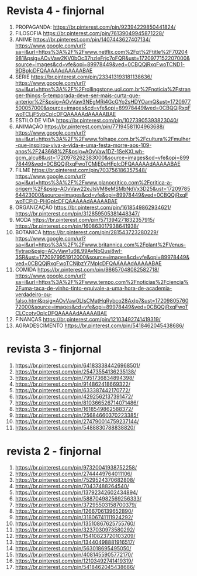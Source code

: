 # Revista 4 - finjornal

1. PROPAGANDA:
   https://br.pinterest.com/pin/92394229850441824/
2. FILOSOFIA
   https://br.pinterest.com/pin/76139049945871228/
3. ANIME
   https://br.pinterest.com/pin/1407443627407134/ https://www.google.com/url?sa=i&url=https%3A%2F%2Fwww.netflix.com%2Fpt%2Ftitle%2F70204981&psig=AOvVaw2KV0bOc37hzleFrjc7oFQR&ust=1720977152207000&source=images&cd=vfe&opi=89978449&ved=0CBQQjRxqFwoTCND1-9DBpIcDFQAAAAAdAAAAABAE
4. SERIE
   https://br.pinterest.com/pin/233413193181138636/ https://www.google.com/url?sa=i&url=https%3A%2F%2Frollingstone.uol.com.br%2Fnoticia%2Fstranger-things-5-temporada-deve-ser-mais-curta-que-anterior%2F&psig=AOvVaw3NEgMRi4GcGYo2sHDYOamQ&ust=1720977500057000&source=images&cd=vfe&opi=89978449&ved=0CBQQjRxqFwoTCLjF5vbCpIcDFQAAAAAdAAAAABAE
5. ESTILO DE VIDA
   https://br.pinterest.com/pin/10273905393823040/
6. ANIMAÇÃO
   https://br.pinterest.com/pin/77194581104963688/ https://www.google.com/url?sa=i&url=https%3A%2F%2Fwww.folhape.com.br%2Fcultura%2Fmulher-que-inspirou-viva-a-vida-e-uma-festa-morre-aos-109-anos%2F243668%2F&psig=AOvVaw1DZ-1SeKXLwh-gcm_aIcu8&ust=1720978262383000&source=images&cd=vfe&opi=89978449&ved=0CBQQjRxqFwoTCMjE0eHFpIcDFQAAAAAdAAAAABAE
7. FILME
   https://br.pinterest.com/pin/703756186357548/ https://www.google.com/url?sa=i&url=https%3A%2F%2Fwww.planocritico.com%2Fcritica-a-origem%2F&psig=AOvVaw22eJlsVM8eMSMbNdVx3D25&ust=1720978564423000&source=images&cd=vfe&opi=89978449&ved=0CBQQjRxqFwoTCPiO-PHGpIcDFQAAAAAdAAAAABAE
8. ORGANIZAÇÃO
   https://br.pinterest.com/pin/1618549862934621/ https://br.pinterest.com/pin/312859505381448347/
9. MODA
   https://br.pinterest.com/pin/571394271832357915/ https://br.pinterest.com/pin/160863017938641938/
10. BOTANICA
    https://br.pinterest.com/pin/281543723280229/ https://www.google.com/url?sa=i&url=https%3A%2F%2Fwww.britannica.com%2Fplant%2FVenus-flytrap&psig=AOvVaw1u6tL99AvNbQusi8wI-3SR&ust=1720979951912000&source=images&cd=vfe&opi=89978449&ved=0CBQQjRxqFwoTCNjbzY7MpIcDFQAAAAAdAAAAABAE
11. COMIDA
    https://br.pinterest.com/pin/98657048082582718/ https://www.google.com/url?sa=i&url=https%3A%2F%2Fwww.tempo.com%2Fnoticias%2Fciencia%2Fuma-taca-de-vinho-tinto-equivale-a-uma-hora-de-academia-verdadeiro-ou-falso.html&psig=AOvVaw0LIsCMatHqRybco28AxIp7&ust=1720980576072000&source=images&cd=vfe&opi=89978449&ved=0CBQQjRxqFwoTCLCcotvOpIcDFQAAAAAdAAAAABAE
12. FINANÇAS
    https://br.pinterest.com/pin/12103492741419319/
13. AGRADESCIMENTO
    https://br.pinterest.com/pin/5418462045438686/

# revista 3 - finjornal

1.  https://br.pinterest.com/pin/641833384426968501/
2.  https://br.pinterest.com/pin/25473554136235138/
3.  https://br.pinterest.com/pin/7951736834894398/
4.  https://br.pinterest.com/pin/914862418669322/
5.  https://br.pinterest.com/pin/633387442170772/
6.  https://br.pinterest.com/pin/4292562137391472/
7.  https://br.pinterest.com/pin/810366526714071486/
8.  https://br.pinterest.com/pin/1618549862588372/
9.  https://br.pinterest.com/pin/25684660370223385/
10. https://br.pinterest.com/pin/274790014759237144/
11. https://br.pinterest.com/pin/5488830788838820/

# revista 2 - finjornal

1. https://br.pinterest.com/pin/97320041938752258/
2. https://br.pinterest.com/pin/2744449764011106/
3. https://br.pinterest.com/pin/7529524370682808/
4. https://br.pinterest.com/pin/70437488264540/
5. https://br.pinterest.com/pin/13792342602434894/
6. https://br.pinterest.com/pin/588704982569256333/
7. https://br.pinterest.com/pin/37295503158700379/
8. https://br.pinterest.com/pin/1266706139652890/
9. https://br.pinterest.com/pin/31806741111924292/
10. https://br.pinterest.com/pin/13510867625755760/
11. https://br.pinterest.com/pin/3237030973580292/
12. https://br.pinterest.com/pin/15410823720103209/
13. https://br.pinterest.com/pin/13440498881916517/
14. https://br.pinterest.com/pin/563018695495050/
15. https://br.pinterest.com/pin/4081455905772170/
16. https://br.pinterest.com/pin/12103492741419319/
17. https://br.pinterest.com/pin/5418462045438686/
